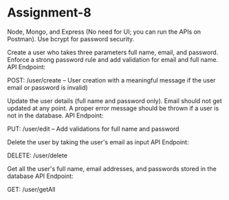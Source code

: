 # Assignment-8
Node, Mongo, and Express (No need for UI; you can run the APIs on Postman). Use bcrypt for password security.

Create a user who takes three parameters full name, email, and password. Enforce a strong password rule and add validation for email and full name.
API Endpoint:

POST: /user/create – User creation with a meaningful message if the user email or password is invalid)

Update the user details (full name and password only). Email should not get updated at any point. A proper error message should be thrown if a user is not in the database.
API Endpoint:

PUT: /user/edit – Add validations for full name and password

Delete the user by taking the user's email as input
API Endpoint:

DELETE: /user/delete

Get all the user's full name, email addresses, and passwords stored in the database
API Endpoint:

GET: /user/getAll
